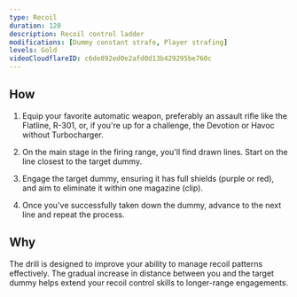 ```yaml
---
type: Recoil
duration: 120
description: Recoil control ladder
modifications: [Dummy constant strafe, Player strafing]
levels: Gold
videoCloudflareID: c6de892ed0e2afd0d13b429295be760c
---
```


## How

1. Equip your favorite automatic weapon, preferably an assault rifle like the Flatline, R-301, or, if you're up for a challenge, the Devotion or Havoc without Turbocharger.

2. On the main stage in the firing range, you'll find drawn lines. Start on the line closest to the target dummy.

3. Engage the target dummy, ensuring it has full shields (purple or red), and aim to eliminate it within one magazine (clip).

4. Once you've successfully taken down the dummy, advance to the next line and repeat the process.

## Why

The drill is designed to improve your ability to manage recoil patterns effectively. The gradual increase in distance between you and the target dummy helps extend your recoil control skills to longer-range engagements.
